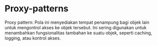 # Proxy-patterns

Proxy pattern: Pola ini menyediakan tempat penampung bagi objek lain untuk mengontrol akses ke objek tersebut. Ini sering digunakan untuk menambahkan fungsionalitas tambahan ke suatu objek, seperti caching, logging, atau kontrol akses.
